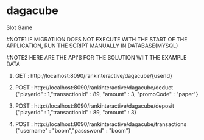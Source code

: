 # dagacube
Slot Game


#NOTE1
IF MIGRATIION DOES NOT EXECUTE WITH THE START OF THE APPLICATION,
RUN THE SCRIPT MANUALLY IN DATABASE(MYSQL)



#NOTE2
HERE ARE THE API'S FOR THE SOLUTION
WIIT THE EXAMPLE DATA

1. GET : http://localhost:8090/rankinteractive/dagacube/{userId}

2. POST : http://localhost:8090/rankinteractive/dagacube/deduct
   {"playerId" : 1,"transactionId" : 89, "amount" : 3, "promoCode" : "paper"}

3. POST : http://localhost:8090/rankinteractive/dagacube/deposit
   {"playerId" : 1,"transactionId" : 89, "amount" : 3}

4. POST : http://localhost:8090/rankinteractive/dagacube/transactions
   {"username" : "boom","passsword" : "boom"}
